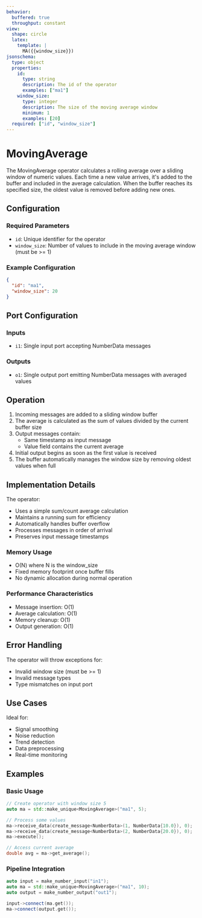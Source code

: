 ```yaml
---
behavior:
  buffered: true
  throughput: constant
view:
  shape: circle
  latex:
    template: |
      MA({{window_size}})
jsonschema:
  type: object
  properties:
    id:
      type: string
      description: The id of the operator
      examples: ["ma1"]
    window_size:
      type: integer
      description: The size of the moving average window
      minimum: 1
      examples: [20]
  required: ["id", "window_size"]
---
```


# MovingAverage

The MovingAverage operator calculates a rolling average over a sliding window of numeric values. Each time a new value arrives, it's added to the buffer and included in the average calculation. When the buffer reaches its specified size, the oldest value is removed before adding new ones.

## Configuration

### Required Parameters

- `id`: Unique identifier for the operator
- `window_size`: Number of values to include in the moving average window (must be >= 1)

### Example Configuration

```json
{
  "id": "ma1",
  "window_size": 20
}
```

## Port Configuration

### Inputs

- `i1`: Single input port accepting NumberData messages

### Outputs

- `o1`: Single output port emitting NumberData messages with averaged values

## Operation

1. Incoming messages are added to a sliding window buffer
2. The average is calculated as the sum of values divided by the current buffer size
3. Output messages contain:
   - Same timestamp as input message
   - Value field contains the current average
4. Initial output begins as soon as the first value is received
5. The buffer automatically manages the window size by removing oldest values when full

## Implementation Details

The operator:

- Uses a simple sum/count average calculation
- Maintains a running sum for efficiency
- Automatically handles buffer overflow
- Processes messages in order of arrival
- Preserves input message timestamps

### Memory Usage

- O(N) where N is the window_size
- Fixed memory footprint once buffer fills
- No dynamic allocation during normal operation

### Performance Characteristics

- Message insertion: O(1)
- Average calculation: O(1)
- Memory cleanup: O(1)
- Output generation: O(1)

## Error Handling

The operator will throw exceptions for:

- Invalid window size (must be >= 1)
- Invalid message types
- Type mismatches on input port

## Use Cases

Ideal for:

- Signal smoothing
- Noise reduction
- Trend detection
- Data preprocessing
- Real-time monitoring

## Examples

### Basic Usage

```cpp
// Create operator with window size 5
auto ma = std::make_unique<MovingAverage>("ma1", 5);

// Process some values
ma->receive_data(create_message<NumberData>(1, NumberData{10.0}), 0);
ma->receive_data(create_message<NumberData>(2, NumberData{20.0}), 0);
ma->execute();

// Access current average
double avg = ma->get_average();
```

### Pipeline Integration

```cpp
auto input = make_number_input("in1");
auto ma = std::make_unique<MovingAverage>("ma1", 10);
auto output = make_number_output("out1");

input->connect(ma.get());
ma->connect(output.get());
```
